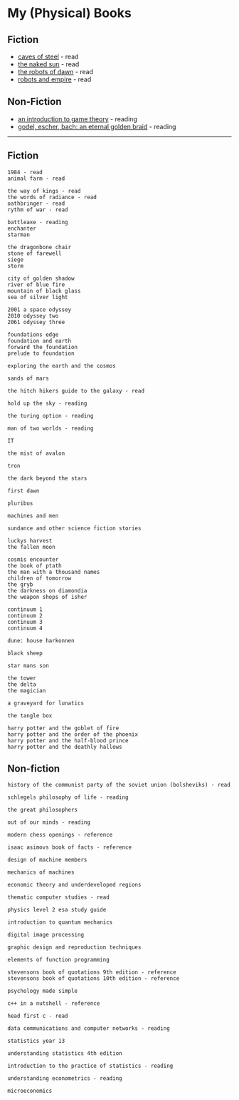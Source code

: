 # My (Physical) Books

## Fiction

* [caves of steel](isaac-asimov/caves-of-steel) - read
* [the naked sun](isaac-asimov/the-naked-sun) - read
* [the robots of dawn](isaac-asimov/the-robots-of-dawn) - read
* [robots and empire](isaac-asimov/robots-and-empire) - read

## Non-Fiction

* [an introduction to game theory](game-theory) - reading
* [godel, escher, bach: an eternal golden braid](godel-escher-bach) - reading

---

## Fiction

```
1984 - read
animal farm - read

the way of kings - read
the words of radiance - read
oathbringer - read
rythm of war - read

battleaxe - reading
enchanter 
starman

the dragonbone chair
stone of farewell
siege
storm

city of golden shadow
river of blue fire
mountain of black glass
sea of silver light

2001 a space odyssey
2010 odyssey two
2061 odyssey three

foundations edge
foundation and earth
forward the foundation
prelude to foundation

exploring the earth and the cosmos

sands of mars

the hitch hikers guide to the galaxy - read

hold up the sky - reading

the turing option - reading

man of two worlds - reading

IT

the mist of avalon

tron

the dark beyond the stars

first dawn

pluribus

machines and men

sundance and other science fiction stories

luckys harvest
the fallen moon

cosmis encounter
the book of ptath
the man with a thousand names
children of tomorrow
the gryb
the darkness on diamondia
the weapon shops of isher

continuum 1
continuum 2
continuum 3
continuum 4

dune: house harkonnen

black sheep

star mans son

the tower
the delta
the magician

a graveyard for lunatics

the tangle box

harry potter and the goblet of fire
harry potter and the order of the phoenix
harry potter and the half-blood prince
harry potter and the deathly hallows
```

## Non-fiction

```
history of the communist party of the soviet union (bolsheviks) - read

schlegels philosophy of life - reading

the great philosophers

out of our minds - reading

modern chess openings - reference

isaac asimovs book of facts - reference

design of machine members

mechanics of machines

economic theory and underdeveloped regions

thematic computer studies - read

physics level 2 esa study guide

introduction to quantum mechanics

digital image processing

graphic design and reproduction techniques

elements of function programming

stevensons book of quotations 9th edition - reference
stevensons book of quotations 10th edition - reference

psychology made simple

c++ in a nutshell - reference

head first c - read

data communications and computer networks - reading

statistics year 13

understanding statistics 4th edition

introduction to the practice of statistics - reading

understanding econometrics - reading

microeconomics

```

